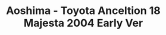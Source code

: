 ---
layout: product
title: "Aoshima - Toyota Anceltion 18 Majesta 2004 Early Ver"
price: "TBA" 
desc: "N/A"
img_path: "/assets/img/AO42359.jpg"
brand: "N/A"
available: false
special_offer: false
new: false
soon: false
cat: "010000"
subcat: "013700"
subsubcat: "0N/A"
sifra: "AO42359"
popular: true
---